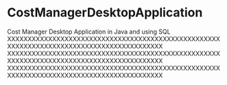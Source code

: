 # CostManagerDesktopApplication
Cost Manager Desktop Application in Java and using SQL
XXXXXXXXXXXXXXXXXXXXXXXXXXXXXXXXXXXXXXXXXXXXXXXXXXXXXXXXXXXXXXXXXXXXXXXXXXXXXXXXXXXXXXXXXX
XXXXXXXXXXXXXXXXXXXXXXXXXXXXXXXXXXXXXXXXXXXXXXXXXXXXXXXXXXXXXXXXXXXXXXXXXXXXXXXXXXXXXXXXXX
XXXXXXXXXXXXXXXXXXXXXXXXXXXXXXXXXXXXXXXXXXXXXXXXXXXXXXXXXXXXXXXXXXXXXXXXXXXXXXXXXXXXXXXXXX
